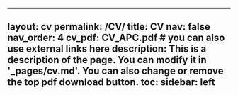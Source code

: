 
---
layout: cv
permalink: /CV/
title: CV
nav: false
nav_order: 4
cv_pdf: CV_APC.pdf # you can also use external links here
description: This is a description of the page. You can modify it in '_pages/cv.md'. You can also change or remove the top pdf download button.
toc:
  sidebar: left
---

